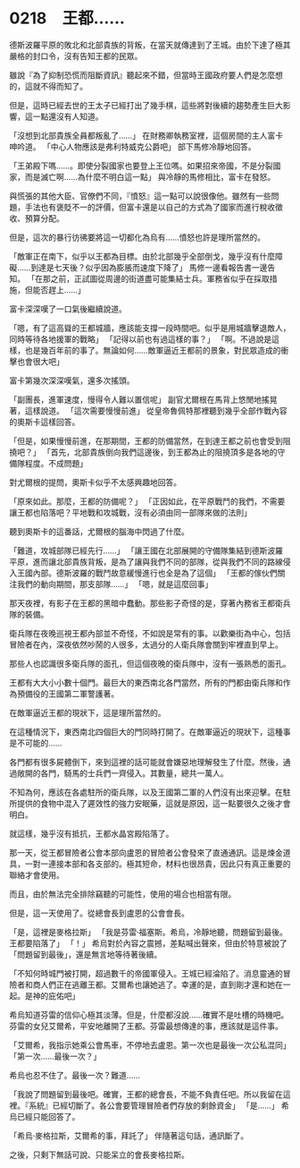 # 0218　王都……

德斯波羅平原的敗北和北部貴族的背叛，在當天就傳達到了王城。由於下達了極其嚴格的封口令，沒有告知王都的民眾。

雖說『為了抑制恐慌而阻斷資訊』聽起來不錯，但當時王國政府要人們是怎麼想的，這就不得而知了。

但是，這時已經去世的王太子已經打出了幾手棋，這些將對後續的趨勢產生巨大影響，這一點還沒有人知道。

「沒想到北部貴族全員都叛亂了……」
在財務卿執務室裡，這個房間的主人富卡呻吟道。
「中心人物應該是弗利特威克公爵吧」
部下馬修冷靜地回答。

「王弟殿下嗎……。即使分裂國家也要登上王位嗎。如果招來帝國，不是分裂國家，而是滅亡啊……為什麼不明白這一點」
與冷靜的馬修相比，富卡在發怒。

與慌張的其他大臣、官僚們不同，『憤怒』這一點可以說很像他。雖然有一些問題，手法也有褒貶不一的評價，但富卡還是以自己的方式為了國家而進行稅收徵收、預算分配。

但是，這次的暴行彷彿要將這一切都化為烏有……憤怒也許是理所當然的。

「敵軍正在南下，似乎以王都為目標。由於北部幾乎全部倒戈，幾乎沒有什麼障礙……到達是七天後？似乎因為膨脹而速度下降了」
馬修一邊看報告書一邊告知。
「在那之前，正試圖從周邊的街道盡可能集結士兵。軍務省似乎在採取措施，但能否趕上……」

富卡深深嘆了一口氣後繼續說道。

「嗯，有了這高聳的王都城牆，應該能支撐一段時間吧。似乎是用城牆擊退敵人，同時等待各地援軍的戰略」
「記得以前也有過這樣的事？」
「啊。不過說是這樣，也是幾百年前的事了。無論如何……敵軍逼近王都前的景象，對民眾造成的衝擊也會很大吧」

富卡第幾次深深嘆氣，還多次搖頭。

「副團長，進軍速度，慢得令人難以置信呢」
副官尤爾根在馬背上悠閒地搖晃著，這樣說道。
「這次需要慢慢前進」
從皇帝魯佩特那裡聽到幾乎全部作戰內容的奧斯卡這樣回答。

「但是，如果慢慢前進，在那期間，王都的防備當然，在到達王都之前也會受到阻撓吧？」
「首先，北部貴族倒向我們這邊後，到王都為止的阻撓頂多是各地的守備隊程度。不成問題」

對尤爾根的提問，奧斯卡似乎不太感興趣地回答。

「原來如此。那麼，王都的防備呢？」
「正因如此，在平原戰鬥的我們，不需要讓王都也陷落吧？平地戰和攻城戰，沒有必須由同一部隊來做的法則」

聽到奧斯卡的這番話，尤爾根的腦海中閃過了什麼。

「難道，攻城部隊已經先行……」
「讓王國在北部展開的守備隊集結到德斯波羅平原，進而讓北部貴族背叛，是為了讓與我們不同的部隊，從與我們不同的路線侵入王國內部。德斯波羅的戰鬥故意緩慢進行也全是為了這個」
「王都的傢伙們關注我們的動向期間，那支部隊……」
「嗯，就是這麼回事」

那天夜裡，有影子在王都的黑暗中蠢動。那些影子奇怪的是，穿著內務省王都衛兵隊的裝備。

衛兵隊在夜晚巡視王都內部並不奇怪，不如說是常有的事。以歡樂街為中心，包括冒險者在內，深夜依然吵鬧的人很多，太過分的人衛兵隊會關到牢裡直到早上。

那些人也認識很多衛兵隊的面孔，但這個夜晚的衛兵隊中，沒有一張熟悉的面孔。

王都有大大小小數十個門。最巨大的東西南北各門當然，所有的門都由衛兵隊和作為預備役的王國第二軍警護著。

在敵軍逼近王都的現狀下，這是理所當然的。

在這種情況下，東西南北四個巨大的門同時打開了。在敵軍逼近的現狀下，這種事是不可能的……

各門都有很多屍體倒下，來到這裡的話可能就會嫌惡地理解發生了什麼。然後，通過敞開的各門，騎馬的士兵們一齊侵入。其數量，總共一萬人。

不知為何，應該在各處駐所的衛兵隊，以及王國第二軍的人們沒有出來迎擊。在駐所提供的食物中混入了遲效性的強力安眠藥，這就是原因，這一點要很久之後才會明白。

就這樣，幾乎沒有抵抗，王都水晶宮殿陷落了。

那一天，從王都冒險者公會本部向盧恩的冒險者公會發來了直通通訊。這是煉金道具，一對一連接本部和各支部的。極其短命，材料也很昂貴，因此只有真正重要的聯絡才會使用。

而且，由於無法完全排除竊聽的可能性，使用的場合也相當有限。

但是，這一天使用了。從總會長到盧恩的公會會長。

「是，這裡是麥格拉斯」
「我是芬雷·福塞斯。希烏，冷靜地聽，問題留到最後。王都要陷落了」
「！」
希烏對於內容之震撼，差點喊出聲來，但由於特意被說了「問題留到最後」，還是無言地等待著後續。

「不知何時城門被打開，超過數千的帝國軍侵入。王城已經淪陷了。消息靈通的冒險者和商人們正在逃離王都。艾爾希也讓她逃了。幸運的是，直到剛才還和她在一起。是神的庇佑吧」

希烏知道芬雷的信仰心極其淡薄。但是，什麼都沒說……確實不是吐槽的時機吧。芬雷的女兒艾爾希，平安地離開了王都。芬雷最想傳達的事，應該就是這件事。

「艾爾希，我指示她乘公會馬車，不停地去盧恩。第一次也是最後一次公私混同」
「第一次……最後一次？」

希烏也忍不住了。最後一次？難道……

「我說了問題留到最後吧。確實，王都的總會長，不能不負責任吧。所以我留在這裡。『系統』已經切斷了。各公會要管理冒險者們存放的剩餘資金」
「是……」
希烏已經只能回答了。

「希烏·麥格拉斯，艾爾希的事，拜託了」
伴隨著這句話，通訊斷了。

之後，只剩下無話可說、只能呆立的會長麥格拉斯。